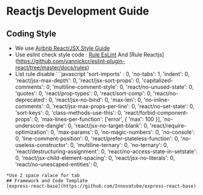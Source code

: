 # Reactjs Development Guide

## Coding Style

* We use [Airbnb React/JSX Style Guide](https://github.com/airbnb/javascript/tree/master/react)
* Use eslint check style code : [Rule EsLint](https://eslint.org/docs/rules/) And [Rule Reactjs] (https://github.com/yannickcr/eslint-plugin-react/tree/master/docs/rules)
* List rule disable ```javascript
'sort-imports' : 0,
'no-tabs': 1,
'indent': 0,
'react/jsx-max-depth': 0,
'react/jsx-sort-props': 0,
'capitalized-comments': 0,
'multiline-comment-style': 0,
'react/no-unused-state': 0,
'quotes': 0,
'react/prop-types': 0,
'react/sort-comp': 0,
'react/no-deprecated': 0,
'react/jsx-no-bind': 0,
'max-len': 0,
'no-inline-comments': 0,
'react/jsx-max-props-per-line': 0,
'react/no-set-state': 0,
'sort-keys': 0,
'class-methods-use-this': 0,
'react/forbid-component-props': 0,
'max-lines-per-function': ['error', { 'max': 100 }],
'no-underscore-dangle': 0,
'react/jsx-no-target-blank': 0,
'react/require-optimization': 0,
'max-params': 0,
'no-magic-numbers': 0,
'no-console': 0,
'line-comment-position': 0,
'react/prefer-stateless-function': 0,
'no-useless-constructor': 0,
'multiline-ternary': 0,
'no-ternary': 0,
'react/destructuring-assignment': 0,
'react/no-access-state-in-setstate': 0,
'react/jsx-child-element-spacing': 0,
'react/jsx-no-literals': 0,
'react/no-unescaped-entities': 0,
```
*Use 2 space ralace for tab
## Framework and Code Template
[express-react-base](https://github.com/Innovatube/express-react-base)



